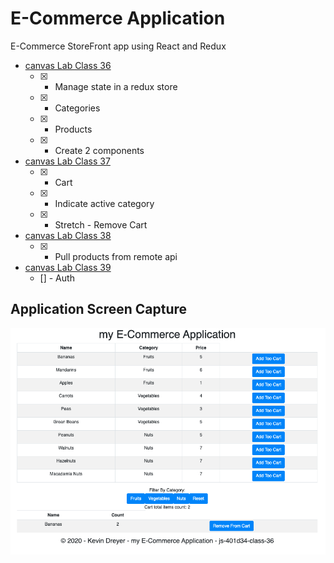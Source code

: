 # E-Commerce Application

E-Commerce StoreFront app using React and Redux

- [canvas Lab Class 36](https://canvas.instructure.com/courses/1812007/assignments/13543782)
  - [x] - Manage state in a redux store
  - [x] - Categories
  - [x] - Products
  - [x] - Create 2 components
- [canvas Lab Class 37](https://canvas.instructure.com/courses/1812007/assignments/13543783)
  - [x] - Cart
  - [x] - Indicate active category
  - [x] - Stretch - Remove Cart

- [canvas Lab Class 38](https://canvas.instructure.com/courses/1812007/assignments/13543784)
  - [x] - Pull products from remote api

- [canvas Lab Class 39](https://canvas.instructure.com/courses/1812007/assignments/13543785)
  - [] - Auth


## Application Screen Capture

![Screen Capture](screencapture.png)
